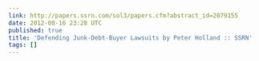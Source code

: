 ```yaml
---
link: http://papers.ssrn.com/sol3/papers.cfm?abstract_id=2079155
date: 2012-08-16 23:28 UTC
published: true
title: 'Defending Junk-Debt-Buyer Lawsuits by Peter Holland :: SSRN'
tags: []
---
```



